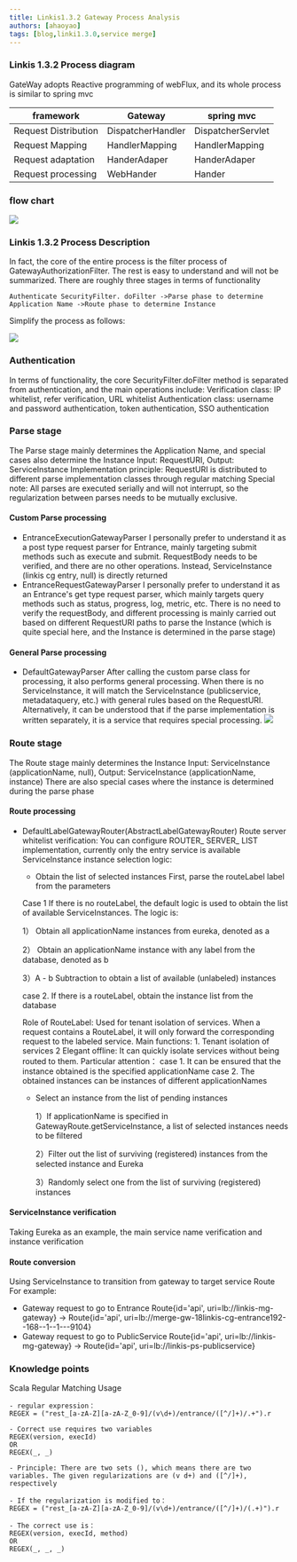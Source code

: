 ```yaml
---
title: Linkis1.3.2 Gateway Process Analysis
authors: [ahaoyao]
tags: [blog,linki1.3.0,service merge]
---
```

### Linkis 1.3.2 Process diagram

GateWay adopts Reactive programming of webFlux, and its whole process is similar to spring mvc

| framework  | Gateway | spring mvc |
|-----|---------|------------|
| Request Distribution    | DispatcherHandler        | DispatcherServlet           |
| Request Mapping    | HandlerMapping        | HandlerMapping           |
| Request adaptation    | HanderAdaper        | HanderAdaper           |
| Request processing    | WebHander        | Hander           |
		
### flow chart

![](/static/Images/gateway/flow-chart.png)


### Linkis 1.3.2 Process Description

In fact, the core of the entire process is the filter process of GatewayAuthorizationFilter. The rest is easy to understand and will not be summarized.
There are roughly three stages in terms of functionality
```
Authenticate SecurityFilter. doFilter ->Parse phase to determine Application Name ->Route phase to determine Instance
```
Simplify the process as follows:

![](/static/Images/gateway/simplify-the-process.png)

### Authentication
In terms of functionality, the core SecurityFilter.doFilter method is separated from authentication, and the main operations include:
Verification class: IP whitelist, refer verification, URL whitelist
Authentication class: username and password authentication, token authentication, SSO authentication

### Parse stage
The Parse stage mainly determines the Application Name, and special cases also determine the Instance
Input: RequestURI, Output: ServiceInstance
Implementation principle: RequestURI is distributed to different parse implementation classes through regular matching
Special note: All parses are executed serially and will not interrupt, so the regularization between parses needs to be mutually exclusive.

#### Custom Parse processing
- EntranceExecutionGatewayParser
  I personally prefer to understand it as a post type request parser for Entrance, mainly targeting submit methods such as execute and submit. RequestBody needs to be verified, and there are no other operations. Instead, ServiceInstance (linkis cg entry, null) is directly returned
- EntranceRequestGatewayParser
  I personally prefer to understand it as an Entrance's get type request parser, which mainly targets query methods such as status, progress, log, metric, etc. There is no need to verify the requestBody, and different processing is mainly carried out based on different RequestURI paths to parse the Instance (which is quite special here, and the Instance is determined in the parse stage)

#### General Parse processing
- DefaultGatewayParser
  After calling the custom parse class for processing, it also performs general processing. When there is no ServiceInstance, it will match the ServiceInstance (publicservice, metadataquery, etc.) with general rules based on the RequestURI. Alternatively, it can be understood that if the parse implementation is written separately, it is a service that requires special processing.
  ![](/static/Images/gateway/general-parse-processing.png)

### Route stage
The Route stage mainly determines the Instance
Input: ServiceInstance (applicationName, null), Output: ServiceInstance (applicationName, instance)
There are also special cases where the instance is determined during the parse phase

#### Route processing
- DefaultLabelGatewayRouter(AbstractLabelGatewayRouter)
Route server whitelist verification: You can configure ROUTER_ SERVER_ LIST implementation, currently only the entry service is available
ServiceInstance instance selection logic:

  - Obtain the list of selected instances
  First, parse the routeLabel label from the parameters

  Case 1 If there is no routeLabel, the default logic is used to obtain the list of available ServiceInstances. The logic is:
  
    1） Obtain all applicationName instances from eureka, denoted as a

    2） Obtain an applicationName instance with any label from the database, denoted as b

    3）A - b Subtraction to obtain a list of available (unlabeled) instances

    case 2. If there is a routeLabel, obtain the instance list from the database

  Role of RouteLabel: Used for tenant isolation of services. When a request contains a RouteLabel, it will only forward the corresponding request to the labeled service. Main functions: 1. Tenant isolation of services 2 Elegant offline: It can quickly isolate services without being routed to them.
  Particular attention：
  case 1. It can be ensured that the instance obtained is the specified applicationName
  case 2. The obtained instances can be instances of different applicationNames

  - Select an instance from the list of pending instances

      1）If applicationName is specified in GatewayRoute.getServiceInstance, a list of selected instances needs to be filtered
    
      2）Filter out the list of surviving (registered) instances from the selected instance and Eureka
    
      3）Randomly select one from the list of surviving (registered) instances

#### ServiceInstance verification
Taking Eureka as an example, the main service name verification and instance verification

#### Route conversion
Using ServiceInstance to transition from gateway to target service Route
For example:

- Gateway request to go to Entrance
Route{id='api', uri=lb://linkis-mg-gateway} -> Route{id='api', uri=lb://merge-gw-18linkis-cg-entrance192--168--1--1---9104}
- Gateway request to go to PublicService
Route{id='api', uri=lb://linkis-mg-gateway} -> Route{id='api', uri=lb://linkis-ps-publicservice}

### Knowledge points
Scala Regular Matching Usage
```
- regular expression：
REGEX = ("rest_[a-zA-Z][a-zA-Z_0-9]/(v\d+)/entrance/([^/]+)/.+").r

- Correct use requires two variables
REGEX(version, execId)
OR
REGEX(_, _)

- Principle: There are two sets (), which means there are two variables. The given regularizations are (v d+) and ([^/]+), respectively

- If the regularization is modified to：
REGEX = ("rest_[a-zA-Z][a-zA-Z_0-9]/(v\d+)/entrance/([^/]+)/(.+)").r

- The correct use is：
REGEX(version, execId, method)
OR
REGEX(_, _, _)

```
